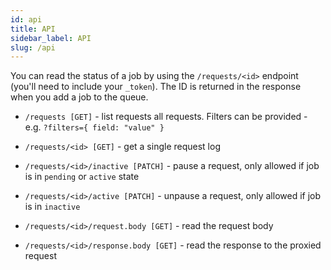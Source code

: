 ```yaml
---
id: api
title: API
sidebar_label: API
slug: /api
---
```


You can read the status of a job by using the `/requests/<id>` endpoint (you'll need to include your `_token`). The ID is returned in the response when you add a job to the queue.

  * `/requests [GET]` - list requests all requests. Filters can be provided - e.g. `?filters={ field: "value" }`
  
  * `/requests/<id> [GET]` - get a single request log

  * `/requests/<id>/inactive [PATCH]` - pause a request, only allowed if job is in `pending` or `active` state
  
  * `/requests/<id>/active [PATCH]` - unpause a request, only allowed if job is in `inactive`

  * `/requests/<id>/request.body [GET]` - read the request body
  
  * `/requests/<id>/response.body [GET]` - read the response to the proxied request


